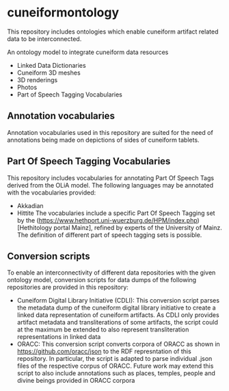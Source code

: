 # cuneiformontology

This repository includes ontologies which enable cuneiform artifact related data to be interconnected.

An ontology model to integrate cuneiform data resources

* Linked Data Dictionaries
* Cuneiform 3D meshes
* 3D renderings
* Photos
* Part of Speech Tagging Vocabularies 


## Annotation vocabularies
Annotation vocabularies used in this repository are suited for the need of annotations being made on depictions of sides of cuneiform tablets.

## Part Of Speech Tagging Vocabularies
This repository includes vocabularies for annotating Part Of Speech Tags derived from the OLiA model.
The following languages may be annotated with the vocabularies provided:
* Akkadian
* Hittite
The vocabularies include a specific Part Of Speech Tagging set by the (https://www.hethport.uni-wuerzburg.de/HPM/index.php)[Hethitology portal Mainz], refined by experts of the University of Mainz.
The definition of different part of speech tagging sets is possible.

## Conversion scripts
To enable an interconnectivity of different data repositories with the given ontology model, conversion scripts for data dumps of the following repositories are provided in this repository:
* Cuneiform Digital Library Initiative (CDLI): This conversion script parses the metadata dump of the cuneiform digital library initiative to create a linked data representation of cuneiform artifacts. As CDLI only provides artifact metadata and transliterations of some artifacts, the script could at the maximum be extended to also represent transliteration representations in linked data
* ORACC: This conversion script converts corpora of ORACC as shown in https://github.com/oracc/json to the RDF represntation of this repository. In particular, the script is adapted to parse individual .json files of the respective corpus of ORACC. Future work may extend this script to also include annotations such as places, temples, people and divine beings provided in ORACC corpora
